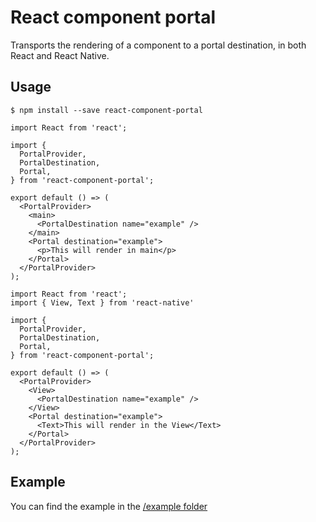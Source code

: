 # React component portal

Transports the rendering of a component to a portal destination, in both React and React Native.

## Usage

```
$ npm install --save react-component-portal
```

```
import React from 'react';

import {
  PortalProvider,
  PortalDestination,
  Portal,
} from 'react-component-portal';

export default () => (
  <PortalProvider>
    <main>
      <PortalDestination name="example" />
    </main>
    <Portal destination="example">
      <p>This will render in main</p>
    </Portal>
  </PortalProvider>
);
```

```
import React from 'react';
import { View, Text } from 'react-native'

import {
  PortalProvider,
  PortalDestination,
  Portal,
} from 'react-component-portal';

export default () => (
  <PortalProvider>
    <View>
      <PortalDestination name="example" />
    </View>
    <Portal destination="example">
      <Text>This will render in the View</Text>
    </Portal>
  </PortalProvider>
);
```

## Example

You can find the example in the [/example folder](https://github.com/dylanmoerland/react-component-portal/tree/master/example)
